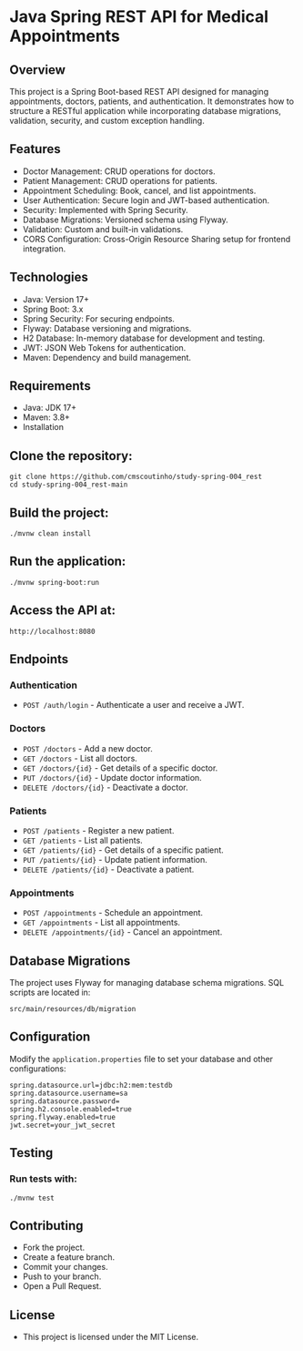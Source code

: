 # Java Spring REST API for Medical Appointments

## Overview

This project is a Spring Boot-based REST API designed for managing appointments, doctors, patients, and authentication. It demonstrates how to structure a RESTful application while incorporating database migrations, validation, security, and custom exception handling.

## Features

- Doctor Management: CRUD operations for doctors.
- Patient Management: CRUD operations for patients.
- Appointment Scheduling: Book, cancel, and list appointments.
- User Authentication: Secure login and JWT-based authentication.
- Security: Implemented with Spring Security.
- Database Migrations: Versioned schema using Flyway.
- Validation: Custom and built-in validations.
- CORS Configuration: Cross-Origin Resource Sharing setup for frontend integration.

## Technologies

- Java: Version 17+
- Spring Boot: 3.x
- Spring Security: For securing endpoints.
- Flyway: Database versioning and migrations.
- H2 Database: In-memory database for development and testing.
- JWT: JSON Web Tokens for authentication.
- Maven: Dependency and build management.

## Requirements
- Java: JDK 17+
- Maven: 3.8+
- Installation

## Clone the repository:

```
git clone https://github.com/cmscoutinho/study-spring-004_rest
cd study-spring-004_rest-main
```

## Build the project:
`./mvnw clean install`

## Run the application:

`./mvnw spring-boot:run`

## Access the API at:
`http://localhost:8080`


## Endpoints

### Authentication
- `POST /auth/login` - Authenticate a user and receive a JWT.

### Doctors
- `POST /doctors` - Add a new doctor.
- `GET /doctors` - List all doctors.
- `GET /doctors/{id}` - Get details of a specific doctor.
- `PUT /doctors/{id}` - Update doctor information.
- `DELETE /doctors/{id}` - Deactivate a doctor.

### Patients
- `POST /patients` - Register a new patient.
- `GET /patients` - List all patients.
- `GET /patients/{id}` - Get details of a specific patient.
- `PUT /patients/{id}` - Update patient information.
- `DELETE /patients/{id}` - Deactivate a patient.

### Appointments
- `POST /appointments` - Schedule an appointment.
- `GET /appointments` - List all appointments.
- `DELETE /appointments/{id}` - Cancel an appointment.

## Database Migrations
The project uses Flyway for managing database schema migrations. SQL scripts are located in:

```src/main/resources/db/migration```


## Configuration
Modify the `application.properties` file to set your database and other configurations:
```properties
spring.datasource.url=jdbc:h2:mem:testdb
spring.datasource.username=sa
spring.datasource.password=
spring.h2.console.enabled=true
spring.flyway.enabled=true
jwt.secret=your_jwt_secret
```

## Testing

### Run tests with:

```./mvnw test```

## Contributing

- Fork the project.
- Create a feature branch.
- Commit your changes.
- Push to your branch.
- Open a Pull Request.

## License

- This project is licensed under the MIT License.

